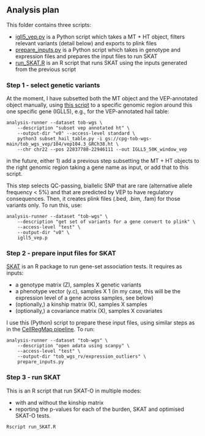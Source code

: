 ## Analysis plan

This folder contains three scripts:
* [igll5_vep.py](igll5_vep.py) is a Python script which takes a MT + HT object, filters relevant variants (detail below) and exports to plink files
* [prepare_inputs.py](prepare_inputs.py) is a Python script which takes in genotype and expression files and prepares the input files to run SKAT
* [run_SKAT.R](run_SKAT.R) is an R script that runs SKAT using the inputs generated from the previous script

### Step 1 - select genetic variants

At the moment, I have subsetted both the MT object and the VEP-annotated object manually, using [this script](https://github.com/populationgenomics/analysis-runner/blob/main/scripts/subset_matrix_table.py) to a specific genomic region around this one specific gene (IGLL5), e.g., for the VEP-annotated hail table:
```
analysis-runner --dataset tob-wgs \
    --description "subset vep annotated ht" \
    --output-dir "v0" --access-level standard \
    python3 subset_hail_table.py -i gs://cpg-tob-wgs-main/tob_wgs_vep/104/vep104.3_GRCh38.ht \
    --chr chr22 --pos 22837780-22946111 --out IGLL5_50K_window_vep
```
in the future, either 1) add a previous step subsetting the MT + HT objects to the right genomic region taking a gene name as input, or add that to this script.

This step selects QC-passing, biallelic SNP that are rare (alternative allele frequency < 5%) and that are predicted by VEP to have regulatory consequences.
Then, it creates plink files (.bed, .bim, .fam) for those variants only.
To run this, use:
```
analysis-runner --dataset "tob-wgs" \
    --description "get set of variants for a gene convert to plink" \
    --access-level "test" \
    --output-dir "v0" \
    igll5_vep.p
```

### Step 2 - prepare input files for SKAT

[SKAT]() is an R package to run gene-set association tests.
It requires as inputs:
* a genotype matrix (Z), samples X genetic variants
* a phenotype vector (y.c), samples X 1 (in my case, this will be the expression level of a gene across samples, see below)
* (optionally,) a kinship matrix (K), samples X samples
* (optionally,) a covariance matrix (X), samples X covariates

I use this (Python) script to prepare these input files, using similar steps as in the [CellRegMap pipeline](https://github.com/populationgenomics/cellregmap-pipeline).
To run:
```
analysis-runner --dataset "tob-wgs" \
    --description "open adata using scanpy" \
    --access-level "test" \
    --output-dir "tob_wgs_rv/expression_outliers" \
    prepare_inputs.py
```

### Step 3 - run SKAT

This is an R script that run SKAT-O in multiple modes:
* with and without the kinship matrix
* reporting the p-values for each of the burden, SKAT and optimised SKAT-O tests.

```Rscript run_SKAT.R``` 
